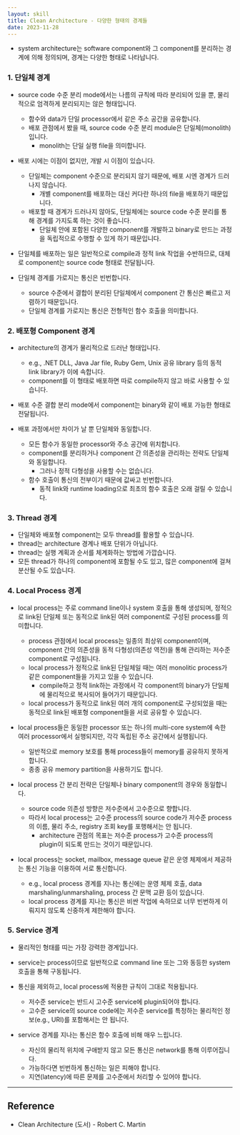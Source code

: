 ```yaml
---
layout: skill
title: Clean Architecture - 다양한 형태의 경계들
date: 2023-11-28
---
```





- system architecture는 software component와 그 component를 분리하는 경계에 의해 정의되며, 경계는 다양한 형태로 나타납니다.


### 1. 단일체 경계

- source code 수준 분리 mode에서는 나름의 규칙에 따라 분리되어 있을 뿐, 물리적으로 엄격하게 분리되지는 않은 형태입니다.
    - 함수와 data가 단일 processor에서 같은 주소 공간을 공유합니다.
    - 배포 관점에서 봤을 때, source code 수준 분리 module은 단일체(monolith)입니다.
        - monolith는 단일 실행 file을 의미합니다.

- 배포 시에는 이점이 없지만, 개발 시 이점이 있습니다.
    - 단일체는 component 수준으로 분리되지 않기 때문에, 배포 시엔 경계가 드러나지 않습니다.
        - 개별 component를 배포하는 대신 커다란 하나의 file을 배포하기 때문입니다.
    - 배포할 때 경계가 드러나지 않아도, 단일체에는 source code 수준 분리를 통해 경계를 가지도록 하는 것이 좋습니다.
        - 단일체 안에 포함된 다양한 component를 개발하고 binary로 만드는 과정을 독립적으로 수행할 수 있게 하기 때문입니다.

- 단일체를 배포하는 일은 일반적으로 compile과 정적 link 작업을 수반하므로, 대체로 component는 source code 형태로 전달됩니다.

- 단일체 경계를 가로지는 통신은 빈번합니다.
    - source 수준에서 결합이 분리된 단일체에서 component 간 통신은 빠르고 저렴하기 때문입니다.
    - 단일체 경계를 가로지는 통신은 전형적인 함수 호출을 의미합니다.


### 2. 배포형 Component 경계

- architecture의 경계가 물리적으로 드러난 형태입니다.
    - e.g., .NET DLL, Java Jar file, Ruby Gem, Unix 공유 library 등의 동적 link library가 이에 속합니다.
    - component를 이 형태로 배포하면 따로 compile하지 않고 바로 사용할 수 있습니다.

- 배포 수준 결합 분리 mode에서 component는 binary와 같이 배포 가능한 형태로 전달됩니다.

- 배포 과정에서만 차이가 날 뿐 단일체와 동일합니다.
    - 모든 함수가 동일한 processor와 주소 공간에 위치합니다.
    - component를 분리하거나 component 간 의존성을 관리하는 전략도 단일체와 동일합니다.
        - 그러나 정적 다형성을 사용할 수는 없습니다.
    - 함수 호출이 통신의 전부이기 때문에 값싸고 빈번합니다.
        - 동적 link와 runtime loading으로 최초의 함수 호출은 오래 걸릴 수 있습니다.


### 3. Thread 경계

- 단일체와 배포형 component는 모두 thread를 활용할 수 있습니다.
- thread는 architecture 경계나 배포 단위가 아닙니다.
- thread는 실행 계획과 순서를 체계화하는 방법에 가깝습니다.
- 모든 thread가 하나의 component에 포함될 수도 있고, 많은 component에 걸쳐 분산될 수도 있습니다.


### 4. Local Process 경계

- local process는 주로 command line이나 system 호출을 통해 생성되며, 정적으로 link된 단일체 또는 동적으로 link된 여러 component로 구성된 process를 의미합니다.
    - process 관점에서 local process는 일종의 최상위 component이며, component 간의 의존성을 동적 다형성(의존성 역전)을 통해 관리하는 저수준 component로 구성됩니다.
    - local process가 정적으로 link된 단일체일 때는 여러 monolitic process가 같은 component들을 가지고 있을 수 있습니다.
        - compile하고 정적 link하는 과정에서 각 component의 binary가 단일체에 물리적으로 복사되어 들어가기 때문입니다.
    - local process가 동적으로 link된 여러 개의 component로 구성되었을 때는 동적으로 link된 배포형 component들을 서로 공유할 수 있습니다.

- local process들은 동일한 processor 또는 하나의 multi-core system에 속한 여러 processor에서 실행되지만, 각각 독립된 주소 공간에서 실행됩니다.
    - 일반적으로 memory 보호를 통해 process들이 memory를 공유하지 못하게 합니다.
    - 종종 공유 memory partition을 사용하기도 합니다.

- local process 간 분리 전략은 단일체나 binary component의 경우와 동일합니다.
    - source code 의존성 방향은 저수준에서 고수준으로 향합니다.
    - 따라서 local process는 고수준 process의 source code가 저수준 process의 이름, 물리 주소, registry 조회 key를 포행해서는 안 됩니다.
        - architecture 관점의 목표는 저수준 process가 고수준 process의 plugin이 되도록 만드는 것이기 때문입니다.

- local process는 socket, mailbox, message queue 같은 운영 체제에서 제공하는 통신 기능을 이용하여 서로 통신합니다.
    - e.g., local process 경계를 지나는 통신에는 운영 체제 호출, data marshaling/unmarshaling, process 간 문맥 교환 등이 있습니다.
    - local process 경계를 지나는 통신은 비싼 작업에 속하므로 너무 빈번하게 이뤄지지 않도록 신중하게 제한해야 합니다.


### 5. Service 경계

- 물리적인 형태를 띠는 가장 강력한 경계입니다.
- service는 process이므로 일반적으로 command line 또는 그와 동등한 system 호출을 통해 구동됩니다.

- 통신을 제외하고, local process에 적용한 규칙이 그대로 적용됩니다.
    - 저수준 service는 반드시 고수준 service에 plugin되어야 합니다.
    - 고수준 service의 source code에는 저수준 service를 특정하는 물리적인 정보(e.g., URI)를 포함해서는 안 됩니다.

- service 경계를 지나는 통신은 함수 호출에 비해 매우 느립니다.
    - 자신의 물리적 위치에 구애받지 않고 모든 통신은 network를 통해 이루어집니다.
    - 가능하다면 빈번하게 통신하는 일은 피해야 합니다.
    - 지연(latency)에 따른 문제를 고수준에서 처리할 수 있어야 합니다.



---




## Reference

- Clean Architecture (도서) - Robert C. Martin
